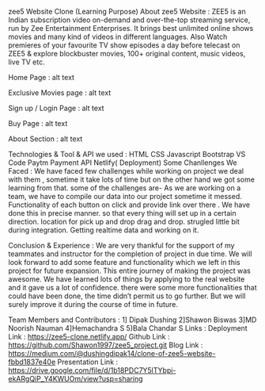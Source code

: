 zee5 Website Clone (Learning Purpose)
About zee5 Website :
ZEE5 is an Indian subscription video on-demand and over-the-top streaming service, run by Zee Entertainment Enterprises. It brings best unlimited online shows movies and many kind of videos in different languages. Also Watch premieres of your favourite TV show episodes a day before telecast on ZEE5 & explore blockbuster movies, 100+ original content, music videos, live TV etc.

Home Page :
alt text

Exclusive Movies page :
alt text

Sign up / Login Page :
alt text

Buy Page :
alt text

About Section :
alt text

Technologies & Tool & API we used :
HTML
CSS
Javascript
Bootstrap
VS Code
Paytm Payment API
Netlify( Deployment)
Some Chanllenges We Faced :
We have faced few challenges while working on project we deal with them , sometime it take lots of time but on the other hand we got some learning from that. some of the challenges are- As we are working on a team, we have to compile our data into our project sometime it messed. Functionality of each button on click and provide link over there . We have done this in precise manner. so that every thing will set up in a certain direction. location for pick up and drop drag and drop. strugled little bit during integration. Getting realtime data and working on it.

Conclusion & Experience :
We are very thankful for the support of my teammates and instructor for the completion of project in due time. We will look forward to add some feature and functionality which we left in this project for future expansion. This entire journey of making the project was awesome. We have learned lots of things by applying to the real website and it gave us a lot of confidence. there were some more functionalities that could have been done, the time didn’t permit us to go further. But we will surely improve it during the course of time in future.

Team Members and Contributors :
1] Dipak Dushing
2]Shawon Biswas
3]MD Noorish Nauman
4]Hemachandra S
5)Bala Chandar S
Links :
Deployment Link : https://zee5-clone.netlify.app/
Github Link : https://github.com/Shawon1997/zee5_project.git
Blog Link : https://medium.com/@dushingdipak14/clone-of-zee5-website-fbbd1837e40e
Presentation Link : https://drive.google.com/file/d/1b18PDC7Y5lTYbpi-ekARgQiP_Y4KWUOm/view?usp=sharing
